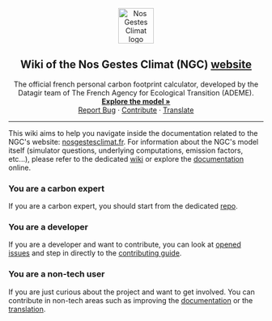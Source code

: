 <p align="center">
  <img src="https://nosgestesclimat.fr/images/petit-logo@2x.png" alt="Nos Gestes Climat logo" width="70" height="70">
  <h2 align="center">
    Wiki of the Nos Gestes Climat (NGC) <a href="https://nosgestesclimat.fr">website</a>
  </h2>


  <div align="center">
   	The official french personal carbon footprint calculator, developed by the
   	Datagir team of The French Agency for Ecological Transition (ADEME).
   	<br />
   	<a href="https://nosgestesclimat.fr/documentation?lang=en" target="blank"><strong>Explore the model »</strong>
	<br />
    <a href="https://github.com/datagir/nosgestesclimat-site/issues" target="blank">Report Bug</a>
    ·
    <a href="https://github.com/datagir/nosgestesclimat-site/wiki/Contribution" target="blank">Contribute</a>
    ·
    <a href="https://github.com/datagir/nosgestesclimat-site/wiki/Translation" target="blank">Translate</a>
  </p>
</div>

---

This wiki aims to help you navigate inside the documentation related to the
NGC's website: [nosgestesclimat.fr](https://nosgestesclimat.fr). For information about the NGC's model itself (simulator
questions, underlying computations, emission factors, etc...), please refer to
the dedicated [wiki](https://github.com/datagir/nosgestesclimat/wiki) or explore
the [documentation](https://nosgestesclimat.fr/documentation?lang=en) online.

### You are a carbon expert

If you are a carbon expert, you should start from the dedicated
[repo](https://github.com/datagir/nosgestesclimat).

### You are a developer

If you are a developer and want to contribute, you can look at [opened
issues](https://github.com/datagir/nosgestesclimat-site/issues) and step in
directly to the [contributing
guide](https://github.com/datagir/nosgestesclimat-site/wiki/Contribution).

### You are a non-tech user

If you are just curious about the project and want to get involved. You can
contribute in non-tech areas such as improving the
[documentation](https://github.com/datagir/nosgestesclimat-site/wiki/Documentation)
or the
[translation](https://github.com/datagir/nosgestesclimat-site/wiki/Translation#for-non-tech-users).
